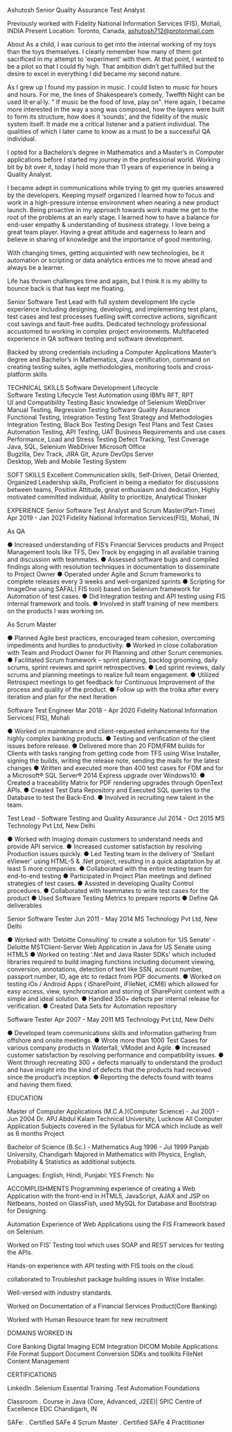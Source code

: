 Ashutosh
Senior Quality Assurance Test Analyst

Previously worked with Fidelity National Information Services (FIS), Mohali, INDIA
Present Location: Toronto, Canada, ashutosh712@protonmail.com
 
About
As a child, I was curious to get into the internal working of my toys than the toys themselves. I clearly remember how many of them got sacrificed in my attempt to 'experiment' with them. At that point, I wanted to be a pilot so that I could fly high. That ambition didn’t get fulfilled but the desire to excel in everything I did became my second nature.

As I grew up I found my passion in music. I could listen to music for hours and hours. For me, the lines of Shakespeare’s comedy, Twelfth Night can be used lit·er·al·ly. " If music be the food of love, play on".
Here again, I became more interested in the way a song was composed, how the layers were built to form its structure, how does it ‘sounds’, and the fidelity of the music system itself. It made me a critical listener and a patient individual.
The qualities of which I later came to know as a must to be a successful QA individual.

I opted for a Bachelors’s degree in Mathematics and a Master’s in Computer applications before I started my journey in the professional world.
Working bit by bit over it, today I hold more than 11 years of experience in being a Quality Analyst.

I became adept in communications while trying to get my queries answered by the developers. Keeping myself organized I learned how to focus and work in a high-pressure intense environment when nearing a new product launch. Being proactive in my approach towards work made me get to the root of the problems at an early stage. I learned how to have a balance for end-user empathy & understanding of business strategy. I love being a great team player. Having a great attitude and eagerness to learn and believe in sharing of knowledge and the importance of good mentoring.

With changing times, getting acquainted with new technologies, be it automation or scripting or data analytics entices me to move ahead and always be a learner.

Life has thrown challenges time and again, but I think it is my ability to bounce back is that has kept me floating.

Senior Software Test Lead with full system development life cycle experience including designing, developing, and implementing test plans, test cases and test processes fuelling swift corrective actions, significant cost savings and fault-free audits.
Dedicated technology professional accustomed to working in complex project environments. Multifaceted experience in QA software testing and software development.

Backed by strong credentials including a Computer Applications Master’s degree and Bachelor’s in Mathematics, Java certification, command on creating testing suites, agile methodologies, monitoring tools and cross-platform skills
 
TECHNICAL SKILLS
Software Development Lifecycle                                                     	            
Software Testing Lifecycle
Test Automation using IBM’s RFT, RPT                            	       	         
UI and Compatibility Testing 
Basic knowledge of Selenium WebDriver                                      
Manual Testing, Regression Testing
Software Quality Assurance                                                     
Functional Testing, Integration Testing
Test Strategy and Methodologies                          	     	     
Integration Testing, Black Box Testing
Design Test Plans and Test Cases            	                           
Automation Testing, API Testing, UAT
Business Requirements and use cases          	                 
Performance, Load and Stress Testing
Defect Tracking, Test Coverage                                            
Java, SQL, Selenium WebDriver
Microsoft Office     	                                                             
Bugzilla, Dev Track, JIRA
Git, Azure DevOps Server                                               
Desktop, Web and Mobile Testing System 
 
SOFT SKILLS
Excellent Communication skills, 
Self-Driven, Detail Oriented, Organized Leadership skills, 
Proficient in being a mediator for discussions between teams, 
Positive Attitude, great enthusiasm and dedication, 
Highly motivated committed individual, Ability to prioritize, 
Analytical Thinker
 
EXPERIENCE
Senior Software Test Analyst and Scrum Master(Part-Time)             	Apr 2019 - Jan 2021
Fidelity National Information Services(FIS), Mohali, IN

As QA

●  	Increased understanding of FIS’s  Financial Services products and Project Management tools like TFS, Dev Track by engaging in all available training and discussion with teammates.
●  	Assessed software bugs and compiled findings along with resolution techniques in documentation to disseminate to Project Owner
●  	Operated under Agile and Scrum frameworks to complete releases every 3 weeks and well-organized sprints
●  	Scripting for ImageOne using SAFAL( FIS tool) based on Selenium framework for Automation of test cases.
●  	Did Integration testing and API testing using FIS internal framework and tools. 
●  	Involved in staff training of new members on the products I was working on.
 
As Scrum Master

●  	Planned Agile best practices,  encouraged team cohesion, overcoming impediments and hurdles to productivity.
●  	Worked in close collaboration with Team and Product Owner for PI Planning and other Scrum ceremonies.
●  	Facilitated Scrum framework – sprint planning, backlog grooming, daily scrums, sprint reviews and sprint retrospectives.
●  	Led sprint reviews, daily scrums and planning meetings to realize full team engagement.
●  	Utilized Retrospect meetings to get feedback for Continuous Improvement of the process and quality of the product.
●  	Follow up with the troika after every iteration and plan for the next Iteration
 
Software Test Engineer                                                                            	Mar 2018 - Apr 2020
Fidelity National Information Services( FIS), Mohali

●  	Worked on maintenance and client-requested enhancements for the highly complex banking products.
●  	Testing and verification of the client issues before release.
●  	Delivered more than 20 FDM/FRM builds for Clients with tasks ranging from getting code from TFS  using Wise Installer, signing the builds, writing the release note, sending the mails for the latest changes
●  	Written and executed more than 400 test cases for FDM and for a Microsoft® SQL Server® 2014 Express upgrade over Windows10.
●  	Created a traceability Matrix for PDF rendering upgrades through OpenText APIs.
●  	Created Test Data Repository and Executed SQL queries to the Database to test the Back-End.
●  	Involved in recruiting new talent in the team.
 
Test Lead - Software Testing and Quality Assurance                           	Jul 2014 - Oct 2015
MS Technology Pvt Ltd, New Delhi

●  	Worked with Imaging domain customers to understand needs and provide API service.
●  	Increased customer satisfaction by resolving Production issues quickly.
●  	Led Testing team in the delivery of 'Stellant eViewer' using HTML-5 & .Net project, resulting in a quick adaptation by at least 5 more companies.
●  	Collaborated with the entire testing team for end-to-end testing
●  	Participated in Project Plan meetings and defined strategies of test cases.
●  	Assisted in developing Quality Control procedures.
●  	Collaborated with teammates to write test cases for the product
●  	Used  Software Testing Metrics to prepare reports 
●  	Define QA deliverables
 
Senior Software Tester                                                                             	Jun 2011 - May 2014
MS Technology Pvt Ltd, New Delhi

●  	Worked with ‘Deloitte Consulting' to create a solution for ‘US Senate' - Deloitte MSTClient-Server Web Application in Java for US Senate using HTML5
●  	Worked on testing ‘.Net and Java Raster SDKs' which included libraries required to build imaging functions including document viewing, conversion, annotations, detection of text like SSN, account number, passport number, ID, age etc to redact from PDF documents. 
●  	Worked on testing iOs / Android Apps ( iSharePoint, iFileNet, iCM8) which allowed for easy access, view, synchronization and storing of  SharePoint content with a simple and ideal solution.
●  	Handled 350+ defects per internal release for verification.
●  	Created Data Sets for Automation repository
 

Software Tester                                                                                          	Apr 2007 - May 2011
MS Technology Pvt Ltd, New Delhi

●  	Developed team communications skills and information gathering from offshore and onsite meetings.
●  	Wrote more than 1000 Test Cases for various company products in Waterfall, VModel and Agile.
●  	Increased customer satisfaction by resolving performance and compatibility issues.
●  	Went through recreating 300 + defects manually to understand the product and have insight into the kind of defects that the products had received since the product’s inception.
●  	Reporting the defects found with teams and having them fixed.
 
EDUCATION

Master of Computer Applications (M.C.A.)(Computer Science) - Jul 2001 - Jun 2004
Dr. APJ Abdul Kalam Technical University, Lucknow
All Computer Application Subjects covered in the Syllabus for MCA  which include as well as 6 months Project
 
Bachelor of Science (B.Sc.) - Mathematics                                	Aug 1996 - Jul 1999
Panjab University, Chandigarh
Majored in Mathematics with Physics, English, Probability & Statistics as additional subjects.

Languages: English, Hindi, Punjabi: YES
French: No

ACCOMPLISHMENTS
Programming experience of creating a Web Application with the front-end in HTML5,
JavaScript, AJAX and JSP on Netbeans, hosted on GlassFish, used MySQL for Database and Bootstrap for Designing.

Automation Experience of Web Applications using the FIS Framework based on Selenium.

Worked on FIS’ Testing tool which uses SOAP and REST services for testing the APIs.

Hands-on experience with API testing with FIS tools on the cloud.

collaborated to Troubleshot package building issues in Wise Installer. 

Well-versed with industry standards.

Worked on Documentation of a Financial Services Product(Core Banking)

Worked with Human Resource team for new recruitment

DOMAINS WORKED IN  

Core Banking
Digital Imaging
ECM Integration
DICOM
Mobile Applications
File Format Support
Document Conversion
SDKs and toolkits
FileNet
Content Management

CERTIFICATIONS

LinkedIn
.Selenium Essential Training
.Test Automation Foundations

Classroom 
. Course in Java (Core, Advanced, J2EE)| SPIC Centre of Excellence EDC Chandigarh, IN 

SAFe:
. Certified SAFe 4 Scrum Master 
. Certified SAFe 4 Practitioner

